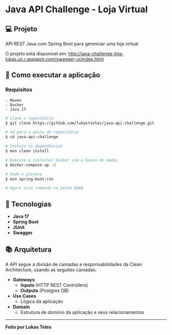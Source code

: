 # Java API Challenge - Loja Virtual

## 💻 Projeto
API REST Java com Spring Boot para gerenciar uma loja virtual

O projeto está disponível em: 
http://java-challenge-loja-lukas.uc.r.appspot.com/swagger-ui/index.html


## 🔨 Como executar a aplicação

### Requisitos
    - Maven
    - Docker
    - Java 17

```bash
# Clone o repositório
$ git clone https://github.com/lukastteles/java-api-challenge.git

# Vá para a pasta do repositório
$ cd java-api-challenge

# Instale as dependências
$ mvn clean install

# Execute o container Docker com o banco de dados
$ docker-compose up -d

# Rode o projeto
$ mvn spring-boot:run

# Agora está rodando na porta 8080 
```

## 🧩 Tecnologias
-   **Java 17**
-   **Spring Boot**
-   **JUnit**
-   **Swagger**

## 📚 Arquitetura
A API segue a divisão de camadas e responsabilidades da Clean Architecture,
usando as seguites camadas:

-   **Gateways**
    -   **Inputs** (HTTP REST Controllers)
    -   **Outputs** (Postgres DB)
-   **Use Cases**
    -   Lógica da aplicação
-   **Domain**
    -   Estrutura de domínio da aplicação e seus relacionamentos

---
**Feito por Lukas Teles**

